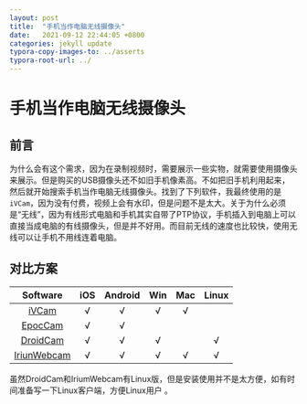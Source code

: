 ```yaml
---
layout: post
title:  "手机当作电脑无线摄像头"
date:   2021-09-12 22:44:05 +0800
categories: jekyll update
typora-copy-images-to: ../asserts
typora-root-url: ../
---
```


# 手机当作电脑无线摄像头
## 前言
为什么会有这个需求，因为在录制视频时，需要展示一些实物，就需要使用摄像头来展示。但是购买的USB摄像头还不如旧手机像素高。不如把旧手机利用起来，然后就开始搜索手机当作电脑无线摄像头。找到了下列软件，我最终使用的是`iVCam`，因为没有付费，视频上会有水印，但是问题不是太大。关于为什么必须是“无线”，因为有线形式电脑和手机其实自带了PTP协议，手机插入到电脑上可以直接当成电脑的有线摄像头，但是并不好用。而目前无线的速度也比较快，使用无线可以让手机不用线连着电脑。

## 对比方案

| Software | iOS | Android | Win | Mac | Linux |
| :-: | :-: | :-:  | :-:  | :-:  | :-: |
| [iVCam](https://www.e2esoft.com/ivcam/) | √ | √ | √ |√ | |
| [EpocCam](https://www.elgato.com/en/epoccam) |√  |√  |  |  |  |
| [DroidCam](https://www.dev47apps.com/) | √ |√  | √ |  | √ |
| [IriunWebcam](http://iriun.com/) | √ | √ | √ | √ | √ |


虽然DroidCam和IriumWebcam有Linux版，但是安装使用并不是太方便，如有时间准备写一下Linux客户端，方便Linux用户 。



[1]: https://developer.android.com/reference/android/accessibilityservice/AccessibilityService
